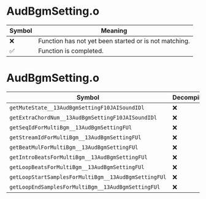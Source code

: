 # AudBgmSetting.o
| Symbol | Meaning 
| ------------- | ------------- 
| :x: | Function has not yet been started or is not matching. 
| :white_check_mark: | Function is completed. 


# AudBgmSetting.o
| Symbol | Decompiled? |
| ------------- | ------------- |
| `getMuteState__13AudBgmSettingF10JAISoundIDl` | :x: |
| `getExtraChordNum__13AudBgmSettingF10JAISoundIDl` | :x: |
| `getSeqIdForMultiBgm__13AudBgmSettingFUl` | :x: |
| `getStreamIdForMultiBgm__13AudBgmSettingFUl` | :x: |
| `getBeatMulForMultiBgm__13AudBgmSettingFUl` | :x: |
| `getIntroBeatsForMultiBgm__13AudBgmSettingFUl` | :x: |
| `getLoopBeatsForMultiBgm__13AudBgmSettingFUl` | :x: |
| `getLoopStartSamplesForMultiBgm__13AudBgmSettingFUl` | :x: |
| `getLoopEndSamplesForMultiBgm__13AudBgmSettingFUl` | :x: |
